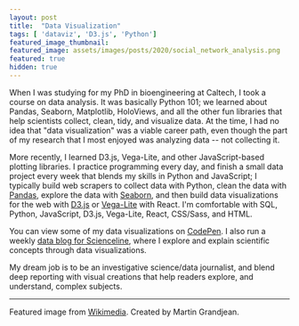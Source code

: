 ```yaml
---
layout: post
title:  "Data Visualization"
tags: [ 'dataviz', 'D3.js', 'Python']
featured_image_thumbnail:
featured_image: assets/images/posts/2020/social_network_analysis.png
featured: true
hidden: true
---
```


When I was studying for my PhD in bioengineering at Caltech, I took a course on data analysis. It was basically Python 101; we learned about Pandas, Seaborn, Matplotlib, HoloViews, and all the other fun libraries that help scientists collect, clean, tidy, and visualize data. At the time, I had no idea that "data visualization" was a viable career path, even though the part of my research that I most enjoyed was analyzing data -- not collecting it.

More recently, I learned D3.js, Vega-Lite, and other JavaScript-based plotting libraries. I practice programming every day, and finish a small data project every week that blends my skills in Python and JavaScript; I typically build web scrapers to collect data with Python, clean the data with [Pandas](https://pandas.pydata.org/), explore the data with [Seaborn](https://seaborn.pydata.org/index.html), and then build data visualizations for the web with [D3.js](https://d3js.org/) or [Vega-Lite](https://vega.github.io/vega-lite/) with React. I'm comfortable with SQL, Python, JavaScript, D3.js, Vega-Lite, React, CSS/Sass, and HTML.

You can view some of my data visualizations on [CodePen](https://codepen.io/nikomccarty). I also run a weekly [data blog for Scienceline](https://scienceline.org), where I explore and explain scientific concepts through data visualizations. 

My dream job is to be an investigative science/data journalist, and blend deep reporting with visual creations that help readers explore, and understand, complex subjects.

_______________

Featured image from [Wikimedia](https://commons.wikimedia.org/wiki/File:Social_Network_Analysis_Visualization.png). Created by Martin Grandjean.